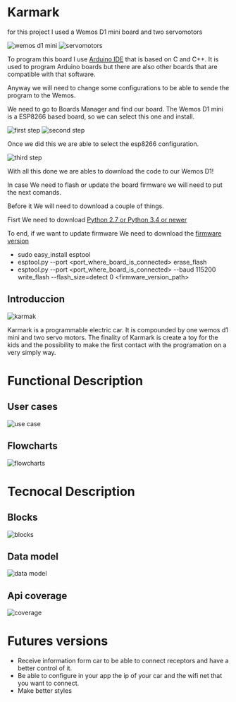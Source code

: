 # Karmark

for this project I used a Wemos D1 mini board and two servomotors

![wemos d1 mini](./images/wemos.jpg)
![servomotors](./images/servo.jpg)

To program this board I use [Arduino IDE](https://www.arduino.cc/en/Main/Software) that is based on C and C++. It is used to program Arduino boards but there are also other boards that are compatible with that software.

Anyway we will need to change some configurations to be able to sende the program to the Wemos.

We need to go to Boards Manager and find our board. The Wemos D1 mini is a ESP8266 based board, so we can select this one and install.

![first step](./images/01.JPG)
![second step](./images/02.JPG)

Once we did this we are able to select the esp8266 configuration.

![third step](./images/03.JPG)

With all this done we are ables to download the code to our Wemos D1!

In case We need to flash or update the board firmware we will need to put the next comands.

Before it We will need to download a couple of things.


Fisrt We need to download [Python 2.7 or Python 3.4 or newer](https://www.python.org/downloads/)

To end, if we want to update firmware We need to download the [firmware version](http://micropython.org/download#esp8266)

- sudo easy_install esptool
- esptool.py --port <port_where_board_is_connected> erase_flash
- esptool.py --port <port_where_board_is_connected> --baud 115200 write_flash --flash_size=detect 0 <firmware_version_path>

## Introduccion

![karmak](https://media.giphy.com/media/3ov9jWu7BuHufyLs7m/giphy.gif)

Karmark is a programmable electric car. 
It is compounded by one wemos d1 mini and two servo motors. The finality of Karmark is create a toy for the kids and the possibility to make the first contact with the programation on a very simply way.

# Functional Description

## User cases

![use case](./images/use-case.jpg)

## Flowcharts

![flowcharts](./images/flowcharts.jpg)

# Tecnocal Description

## Blocks

![blocks](./images/blocks.jpg)

## Data model

![data model](./images/data-model.jpg)

## Api coverage

![coverage](./images/coverage.PNG)

# Futures versions

* Receive information form car to be able to connect receptors and have a better control of it.
* Be able to configure in your app the ip of your car and the wifi net that you want to connect.
* Make better styles